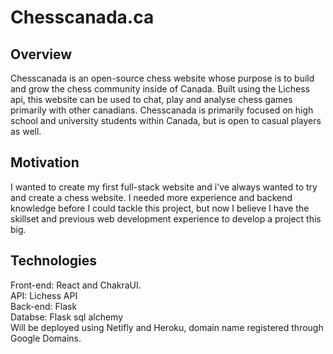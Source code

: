 # Chesscanada.ca
<h2> Overview </h2>
<p> Chesscanada is an open-source chess website whose purpose is to build and grow the chess community inside of Canada. Built using the Lichess api, this website can be used to chat, play and analyse chess games primarily with other canadians. Chesscanada is primarily focused on high school and university students within Canada, but is open to casual players as well. </p>

<h2> Motivation </h2>
<p> I wanted to create my first full-stack website and i've always wanted to try and create a chess website. I needed more experience and backend knowledge before I could tackle this project, but now I believe I have the skillset and previous web development experience to develop a project this big.</p>

<h2> Technologies </h2>
<p> 
Front-end: React and ChakraUI.
  <br/>
API: Lichess API
  <br/>
Back-end: Flask
  <br/>
Databse: Flask sql alchemy
  <br/>
Will be deployed using Netifly and Heroku, domain name registered through Google Domains. 
</p>
